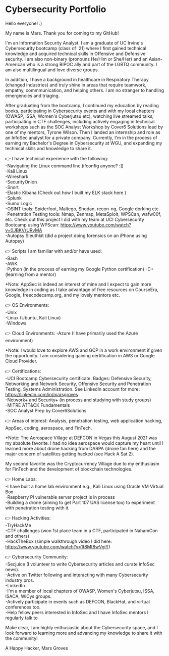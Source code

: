 # Cybersecurity Portfolio

Hello everyone! :)

My name is Mars. Thank you for coming to my GitHub!

I'm an Information Security Analyst. I am a graduate of UC Irvine's Cybersecurity bootcamp
(class of '21) where I first gained technical knowledge and acquired technical skills in
Offensive and Defensive security. I am also non-binary (pronouns He/Him or She/Her) and 
an Asian-American who is a strong BIPOC ally and part of the LGBTQ community. I am also 
multilingual and love diverse groups. 

In addition, I have a background in healthcare in Respiratory Therapy (changed industries) 
and truly shine in areas that require teamwork, empathy, commmunication, and helping others. 
I am no stranger to handling emergencies and triaging.

After graduating from the bootcamp, I continued my education by reading books, participating 
in Cybersecurity events and with my local chapters (OWASP, ISSA, Women's Cyberjutsu etc), 
watching live streamed talks, participating in CTF challenges, including actively engaging 
in technical workshops such as the SOC Analyst Workshop by Cover6 Solutions lead by one of 
my mentors, Tyrone Wilson. Then I landed an internship and role as an InfoSec analyst for 
a private company. Currently, I'm in the process of earning my Bachelor's Degree in 
Cybersecurity at WGU, and expanding my technical skills and knowledge to share it.

👉 I have technical experience with the following:
<br>-Navigating the Linux command line (ifconfig anyone? :])
<br>-Kali Linux
<br>-Wireshark
<br>-SecurityOnion
<br>-Snort
<br>-Elastic Kibana (Check out how I built my ELK stack here )
<br>-Splunk
<br>-Sumo Logic
<br>-OSINT tools: Spiderfoot, Maltego, Shodan, recon-ng, Google dorking etc.
<br>-Penetration Testing tools: Nmap, Zenmap, MetaSploit, WPSCan, wafw00f, etc.
Check out this project I did with my team at UCI Cybersecurity Bootcamp using WPScan:
https://www.youtube.com/watch?v=0JBKVrURvMA
<br>-Autopsy Sleuthkit (did a project doing forensics on an iPhone using Autopsy)

👉 Scripts I am familiar with and/or have used:
<br>-Bash
<br>-AWK
<br>-Python (in the process of earning my Google Python certification)
-C+ (learning from a mentor)

*Note: AppSec is indeed an interest of mine and I expect to gain more knowledge in coding
as I take advantage of free resources on CourseEra, Google, freecodecamp.org, and my 
lovely mentors etc.

👉 OS Environments:
<br>-Unix 
<br>-Linux (Ubuntu, Kali Linux)
<br>-Windows

👉 Cloud Environments:
-Azure (I have primarily used the Azure environment)

*Note: I would love to explore AWS and GCP in a work environment if given the opportunity. 
I am considering gaining certification in AWS or Google Cloud Provider.

👉 Certifications:
<br>-UCI Bootcamp Cybersecurity certificate. Badges: Defensive Security, Networking and Network
Security, Offensive Security and Penetration Testing, Systems Administration. See LinkedIn
account for more: https://linkedin.com/in/marsgroves 
<br>-Network+ and Security+ (in process and studying with study groups)
<br>-MITRE ATT&CK Fundamentals
<br>-SOC Analyst Prep by Cover6Solutions

👉 Areas of interest:
Analysis, penetration testing, web application hacking, AppSec, coding, aerospace, and FinTech. 

*Note: The Aerospace Village at DEFCON in Vegas this August 2021 was my absolute favorite.
I had no idea aerospace would capture my heart until I learned more about drone hacking from
DARPA (drone fan here) and the major concern of satellites getting hacked (see Hack A Sat 2). 

My second favorite was the Cryptocurrency Village due to my enthusiasm for FinTech and the
development of blockchain technologies. 

👉 Home Labs:
<br>-I have built a home lab environment e.g., Kali Linux using Oracle VM Virtual Box
<br>-Raspberry Pi vulnerable server project is in process
<br>-Building a drone (aiming to get Part 107 UAS license too) to experiment with penetration
testing with it.

👉 Hacking Activities:
<br>-TryHackMe
<br>-CTF challenges (won 1st place team in a CTF, participated in NahamCon and others)
<br>-HackTheBox (simple walkthrough video I did here: https://www.youtube.com/watch?v=1t8Mt8wVgiY)

👉 Cybersecurity Community:
<br>-Secjuice (I volunteer to write Cybersecurity articles and curate InfoSec news).
<br>-Active on Twitter following and interacting with many Cybersecurity industry pros.
<br>-LinkedIn
<br>-I'm a member of local chapters of OWASP, Women's Cyberjutsu, ISSA, ISACA, WiCys groups.
<br>-Actively participate in events such as DEFCON, BlackHat, and virtual conferences too.
<br>-Help fellow peers interested in InfoSec and I have InfoSec mentors I regularly talk to

Make clear, I am highly enthusiastic about the Cybersecurity space, and I look forward to
learning more and advancing my knowledge to share it with the community!


A Happy Hacker,
Mars Groves


